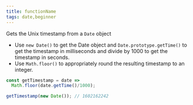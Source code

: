 ```yaml
---
title: functionName
tags: date,beginner
---
```


Gets the Unix timestamp from a `Date` object

- Use `new Date()` to get the Date object and `Date.prototype.getTime()` to get the timestamp in milliseconds and divide by 1000 to get the timestamp in seconds.
- Use `Math.floor()` to appropriately round the resulting timestamp to an integer.

```js
const getTimestamp = date =>
  Math.floor(date.getTime()/1000);
```

```js
getTimestamp(new Date()); // 1602162242
```